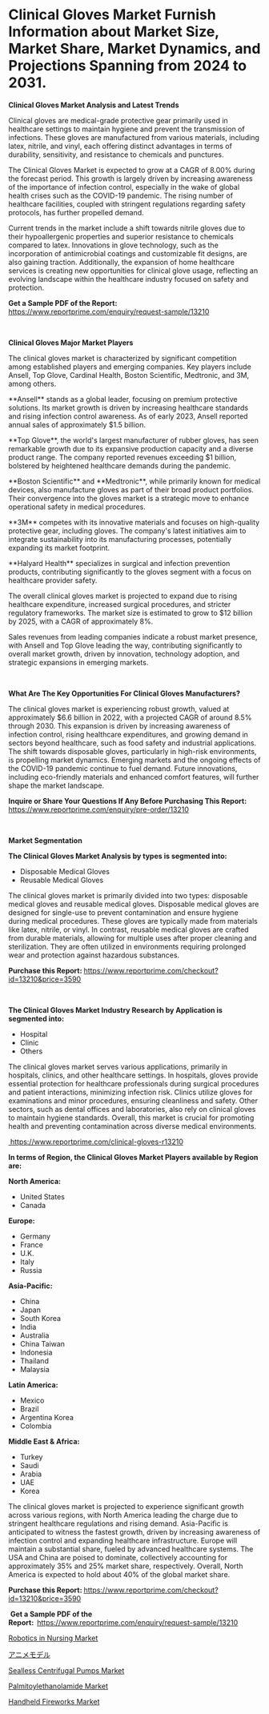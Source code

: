 <p><h1>Clinical Gloves Market Furnish Information about Market Size, Market Share, Market Dynamics, and Projections Spanning from 2024 to 2031.</h1></p><p><strong>Clinical Gloves Market Analysis and Latest Trends</strong></p>
<p><p>Clinical gloves are medical-grade protective gear primarily used in healthcare settings to maintain hygiene and prevent the transmission of infections. These gloves are manufactured from various materials, including latex, nitrile, and vinyl, each offering distinct advantages in terms of durability, sensitivity, and resistance to chemicals and punctures.</p><p>The Clinical Gloves Market is expected to grow at a CAGR of 8.00% during the forecast period. This growth is largely driven by increasing awareness of the importance of infection control, especially in the wake of global health crises such as the COVID-19 pandemic. The rising number of healthcare facilities, coupled with stringent regulations regarding safety protocols, has further propelled demand.</p><p>Current trends in the market include a shift towards nitrile gloves due to their hypoallergenic properties and superior resistance to chemicals compared to latex. Innovations in glove technology, such as the incorporation of antimicrobial coatings and customizable fit designs, are also gaining traction. Additionally, the expansion of home healthcare services is creating new opportunities for clinical glove usage, reflecting an evolving landscape within the healthcare industry focused on safety and protection.</p></p>
<p><strong>Get a Sample PDF of the Report:&nbsp;</strong> <a href="https://www.reportprime.com/enquiry/request-sample/13210">https://www.reportprime.com/enquiry/request-sample/13210</a></p>
<p>&nbsp;</p>
<p><strong>Clinical Gloves Major Market Players</strong></p>
<p><p>The clinical gloves market is characterized by significant competition among established players and emerging companies. Key players include Ansell, Top Glove, Cardinal Health, Boston Scientific, Medtronic, and 3M, among others.</p><p>**Ansell** stands as a global leader, focusing on premium protective solutions. Its market growth is driven by increasing healthcare standards and rising infection control awareness. As of early 2023, Ansell reported annual sales of approximately $1.5 billion.</p><p>**Top Glove**, the world's largest manufacturer of rubber gloves, has seen remarkable growth due to its expansive production capacity and a diverse product range. The company reported revenues exceeding $1 billion, bolstered by heightened healthcare demands during the pandemic.</p><p>**Boston Scientific** and **Medtronic**, while primarily known for medical devices, also manufacture gloves as part of their broad product portfolios. Their convergence into the gloves market is a strategic move to enhance operational safety in medical procedures. </p><p>**3M** competes with its innovative materials and focuses on high-quality protective gear, including gloves. The company's latest initiatives aim to integrate sustainability into its manufacturing processes, potentially expanding its market footprint.</p><p>**Halyard Health** specializes in surgical and infection prevention products, contributing significantly to the gloves segment with a focus on healthcare provider safety. </p><p>The overall clinical gloves market is projected to expand due to rising healthcare expenditure, increased surgical procedures, and stricter regulatory frameworks. The market size is estimated to grow to $12 billion by 2025, with a CAGR of approximately 8%. </p><p>Sales revenues from leading companies indicate a robust market presence, with Ansell and Top Glove leading the way, contributing significantly to overall market growth, driven by innovation, technology adoption, and strategic expansions in emerging markets.</p></p>
<p>&nbsp;</p>
<p><strong>What Are The Key Opportunities For Clinical Gloves Manufacturers?</strong></p>
<p><p>The clinical gloves market is experiencing robust growth, valued at approximately $6.6 billion in 2022, with a projected CAGR of around 8.5% through 2030. This expansion is driven by increasing awareness of infection control, rising healthcare expenditures, and growing demand in sectors beyond healthcare, such as food safety and industrial applications. The shift towards disposable gloves, particularly in high-risk environments, is propelling market dynamics. Emerging markets and the ongoing effects of the COVID-19 pandemic continue to fuel demand. Future innovations, including eco-friendly materials and enhanced comfort features, will further shape the market landscape.</p></p>
<p><strong>Inquire or Share Your Questions If Any Before Purchasing This Report:</strong> <a href="https://www.reportprime.com/enquiry/pre-order/13210">https://www.reportprime.com/enquiry/pre-order/13210</a></p>
<p>&nbsp;</p>
<p><strong>Market Segmentation</strong></p>
<p><strong>The Clinical Gloves Market Analysis by types is segmented into:</strong></p>
<p><ul><li>Disposable Medical Gloves</li><li>Reusable Medical Gloves</li></ul></p>
<p><p>The clinical gloves market is primarily divided into two types: disposable medical gloves and reusable medical gloves. Disposable medical gloves are designed for single-use to prevent contamination and ensure hygiene during medical procedures. These gloves are typically made from materials like latex, nitrile, or vinyl. In contrast, reusable medical gloves are crafted from durable materials, allowing for multiple uses after proper cleaning and sterilization. They are often utilized in environments requiring prolonged wear and protection against hazardous substances.</p></p>
<p><strong>Purchase this Report:&nbsp;</strong><a href="https://www.reportprime.com/checkout?id=13210&price=3590">https://www.reportprime.com/checkout?id=13210&price=3590</a></p>
<p>&nbsp;</p>
<p><strong>The Clinical Gloves Market Industry Research by Application is segmented into:</strong></p>
<p><ul><li>Hospital</li><li>Clinic</li><li>Others</li></ul></p>
<p><p>The clinical gloves market serves various applications, primarily in hospitals, clinics, and other healthcare settings. In hospitals, gloves provide essential protection for healthcare professionals during surgical procedures and patient interactions, minimizing infection risk. Clinics utilize gloves for examinations and minor procedures, ensuring cleanliness and safety. Other sectors, such as dental offices and laboratories, also rely on clinical gloves to maintain hygiene standards. Overall, this market is crucial for promoting health and preventing contamination across diverse medical environments.</p></p>
<p><a href="https://www.reportprime.com/clinical-gloves-r13210">&nbsp;https://www.reportprime.com/clinical-gloves-r13210</a></p>
<p><strong>In terms of Region, the Clinical Gloves Market Players available by Region are:</strong></p>
<p>
    <p> <strong> North America: </strong>
        <ul>
            <li>United States</li>
            <li>Canada</li>
        </ul>
        </p> 
    <p> <strong> Europe: </strong>
        <ul>
            <li>Germany</li>
            <li>France</li>
            <li>U.K.</li>
            <li>Italy</li>
            <li>Russia</li>
        </ul>
        </p> 
    <p> <strong> Asia-Pacific: </strong>
        <ul>
            <li>China</li>
            <li>Japan</li>
            <li>South Korea</li>
            <li>India</li>
            <li>Australia</li>
            <li>China Taiwan</li>
            <li>Indonesia</li>
            <li>Thailand</li>
            <li>Malaysia</li>
        </ul>
        </p> 
    <p> <strong> Latin America: </strong>
        <ul>
            <li>Mexico</li>
            <li>Brazil</li>
            <li>Argentina Korea</li>
            <li>Colombia</li>
        </ul>
        </p> 
    <p> <strong> Middle East & Africa: </strong>
        <ul>
            <li>Turkey</li>
            <li>Saudi</li>
            <li>Arabia</li>
            <li>UAE</li>
            <li>Korea</li>
        </ul>
    </p>
    </p>
<p><p>The clinical gloves market is projected to experience significant growth across various regions, with North America leading the charge due to stringent healthcare regulations and rising demand. Asia-Pacific is anticipated to witness the fastest growth, driven by increasing awareness of infection control and expanding healthcare infrastructure. Europe will maintain a substantial share, fueled by advanced healthcare systems. The USA and China are poised to dominate, collectively accounting for approximately 35% and 25% market share, respectively. Overall, North America is expected to hold about 40% of the global market share.</p></p>
<p><strong>Purchase this Report: </strong><a href="https://www.reportprime.com/checkout?id=13210&price=3590">https://www.reportprime.com/checkout?id=13210&price=3590</a></p>
<p>&nbsp;<strong>Get a Sample PDF of the Report:&nbsp;&nbsp;</strong><a href="https://www.reportprime.com/enquiry/request-sample/13210">https://www.reportprime.com/enquiry/request-sample/13210</a></p>
<p><strong></strong></p>
<p><p><a href="https://issuu.com/reportprime-2/docs/robotics-in-nursing-market-size-203_431b53edd3a109">Robotics in Nursing Market</a></p><p><a href="https://medium.com/@randallrunte2023/anime-models-market-%E3%81%AE%E3%82%B0%E3%83%AD%E3%83%BC%E3%83%90%E3%83%AB%E5%B8%82%E5%A0%B4%E6%A6%82%E8%A6%81%E3%81%AF-%E4%B8%96%E7%95%8C%E3%81%8A%E3%82%88%E3%81%B3%E4%B8%BB%E8%A6%81%E5%B8%82%E5%A0%B4%E3%81%AB%E3%81%8A%E3%81%91%E3%82%8B%E6%A5%AD%E7%95%8C%E3%81%AB%E5%BD%B1%E9%9F%BF%E3%82%92%E4%B8%8E%E3%81%88%E3%82%8B%E4%B8%BB%E8%A6%81%E3%81%AA%E3%83%88%E3%83%AC%E3%83%B3%E3%83%89%E3%81%AB%E3%81%A4%E3%81%84%E3%81%A6-%E7%8B%AC%E8%87%AA%E3%81%AE%E8%A6%96%E7%82%B9%E3%82%92%E6%8F%90%E4%BE%9B%E3%81%97%E3%81%BE%E3%81%99-6be81520a841">アニメモデル</a></p><p><a href="https://www.linkedin.com/pulse/strategic-market-insights-global-sealless-centrifugal-pumps-2024-f3jyf?trackingId=dNQ%2FWjXhTfKIPmlAnKSPmQ%3D%3D">Sealless Centrifugal Pumps Market</a></p><p><a href="https://www.linkedin.com/pulse/insights-palmitoylethanolamide-industry-market-financial-hlegc?trackingId=iW9L%2FgudQsOstlxwRe9EfA%3D%3D">Palmitoylethanolamide Market</a></p><p><a href="https://medium.com/@joanstweart75/booming-handheld-fireworks-market-sector-market-analysis-and-growth-projections-till-2031-34aef947c179">Handheld Fireworks Market</a></p></p>
